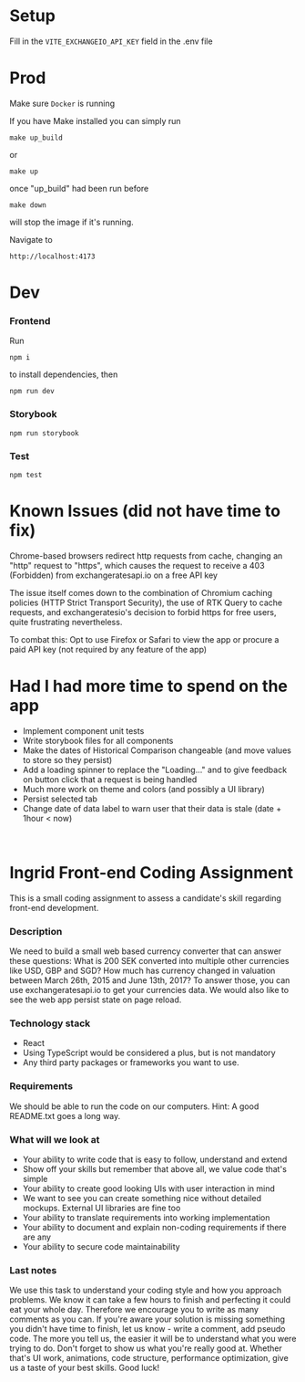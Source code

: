 # Setup

Fill in the `VITE_EXCHANGEIO_API_KEY` field in the .env file

# Prod

Make sure `Docker` is running

If you have Make installed you can simply run 

```
make up_build
```

or

```
make up
``` 

once "up_build" had been run before

```
make down
``` 
will stop the image if it's running.


Navigate to 
``` 
http://localhost:4173 
```

# Dev

### Frontend
Run 
```
npm i 
```

to install dependencies, then 


```
npm run dev
```

### Storybook

```
npm run storybook
```


### Test

```
npm test
```

# Known Issues (did not have time to fix)

Chrome-based browsers redirect http requests from cache, changing an "http" request to "https",
which causes the request to receive a 403 (Forbidden) from exchangeratesapi.io on a free API key

The issue itself comes down to the combination of Chromium caching policies (HTTP Strict Transport Security),
the use of RTK Query to cache requests, and exchangeratesio's decision to forbid https for free users, quite frustrating nevertheless.

To combat this:
Opt to use Firefox or Safari to view the app
or procure a paid API key (not required by any feature of the app)


# Had I had more time to spend on the app

- Implement component unit tests
- Write storybook files for all components
- Make the dates of Historical Comparison changeable (and move values to store so they persist)
- Add a loading spinner to replace the "Loading..." and to give feedback on button click that a request is being handled
- Much more work on theme and colors (and possibly a UI library)
- Persist selected tab
- Change date of data label to warn user that their data is stale (date + 1hour < now)

<br> 


# Ingrid Front-end Coding Assignment
This is a small coding assignment to assess a candidate's skill regarding front-end
development.
### Description
We need to build a small web based currency converter that can answer these questions:
What is 200 SEK converted into multiple other currencies like USD, GBP and SGD?
How much has currency changed in valuation between March 26th, 2015 and June 13th,
2017?
To answer those, you can use exchangeratesapi.io to get your currencies data. We would
also like to see the web app persist state on page reload.
### Technology stack
- React
- Using TypeScript would be considered a plus, but is not mandatory
- Any third party packages or frameworks you want to use.
### Requirements
We should be able to run the code on our computers. Hint: A good README.txt goes a
long way.
### What will we look at
- Your ability to write code that is easy to follow, understand and extend
- Show off your skills but remember that above all, we value code that's simple
- Your ability to create good looking UIs with user interaction in mind
- We want to see you can create something nice without detailed mockups. External UI
libraries are fine too
- Your ability to translate requirements into working implementation
- Your ability to document and explain non-coding requirements if there are any
- Your ability to secure code maintainability
### Last notes
We use this task to understand your coding style and how you approach problems.
We know it can take a few hours to finish and perfecting it could eat your whole day.
Therefore we encourage you to write as many comments as you can. If you're aware your
solution is missing something you didn't have time to finish, let us know - write a
comment, add pseudo code.
The more you tell us, the easier it will be to understand what you were trying to do.
Don't forget to show us what you're really good at. Whether that's UI work,
animations, code structure, performance optimization, give us a taste of your best
skills.
Good luck!


